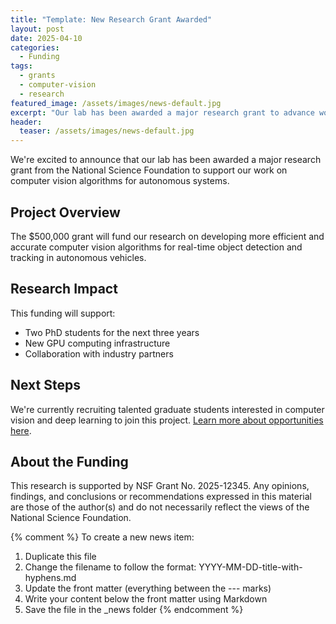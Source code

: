 ```yaml
---
title: "Template: New Research Grant Awarded"
layout: post
date: 2025-04-10
categories:
  - Funding
tags:
  - grants
  - computer-vision
  - research
featured_image: /assets/images/news-default.jpg
excerpt: "Our lab has been awarded a major research grant to advance work on computer vision algorithms for autonomous systems."
header:
  teaser: /assets/images/news-default.jpg
---
```


We're excited to announce that our lab has been awarded a major research grant from the National Science Foundation to support our work on computer vision algorithms for autonomous systems.

## Project Overview

The $500,000 grant will fund our research on developing more efficient and accurate computer vision algorithms for real-time object detection and tracking in autonomous vehicles.

## Research Impact

This funding will support:

- Two PhD students for the next three years
- New GPU computing infrastructure
- Collaboration with industry partners

## Next Steps

We're currently recruiting talented graduate students interested in computer vision and deep learning to join this project. [Learn more about opportunities here](/join/).

## About the Funding

This research is supported by NSF Grant No. 2025-12345. Any opinions, findings, and conclusions or recommendations expressed in this material are those of the author(s) and do not necessarily reflect the views of the National Science Foundation.

{% comment %}
To create a new news item:
1. Duplicate this file
2. Change the filename to follow the format: YYYY-MM-DD-title-with-hyphens.md
3. Update the front matter (everything between the --- marks)
4. Write your content below the front matter using Markdown
5. Save the file in the _news folder
{% endcomment %}